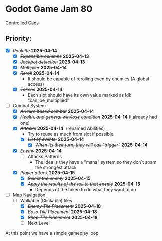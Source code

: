 # Godot Game Jam 80
Controlled Caos

## Priority:

+ [X] ~~*Roulette*~~ **2025-04-14**
	+ [X] ~~*Expansible columns*~~ **2025-04-13**
	+ [X] ~~*Jackpot detection*~~ **2025-04-13**
	+ [X] ~~*Multiplier*~~ **2025-04-14**
	+ [X] ~~*Reroll*~~ **2025-04-14**
		* It should be capable of rerolling even by enemies (A global access)
	+ [X] ~~*Tokens*~~ **2025-04-14**
		* Each slot should have its own value marked as idk "can_be_multiplied"
+ [ ] Combat System
	* [X] ~~*An turn based combat*~~ **2025-04-14**
	+ [X] ~~*Health, and general win/lose condition*~~ **2025-04-14** (I already had one)
	+ [X] ~~*Attacks*~~ **2025-04-14**` (renamed Abilities)
		* Try to reuse as much from slot if possible
		+ [X] ~~*List of events:*~~ **2025-04-14**
			+ [X] ~~*When its their turn, they will call "trigger"*~~ **2025-04-14**
	+ [X] ~~*Enemy*~~ **2025-04-14**
		+ [ ] Attacks Patterns
			* The idea is they have a "mana" system so they don´t spam the strongest attack
	+ [X] ~~*Player attack*~~ **2025-04-15**
		+ [X] ~~*Select the enemy*~~ **2025-04-15**
		+ [X] ~~*Apply the results of the roll to that enemy*~~ **2025-04-15** 
			* Depends of the token to do what they want to do
+ [ ] Map Navigation
	+ [ ] Walkable (Clickable) tiles
		+ [X] ~~*Enemy Tile Placement*~~ **2025-04-18** 
		+ [X] ~~*Boss Tile Placement*~~ **2025-04-18**
		+ [X] ~~*Shop Tile Placement*~~ **2025-04-18**
		+ [ ] Next Level

At this point we have a simple gameplay loop


